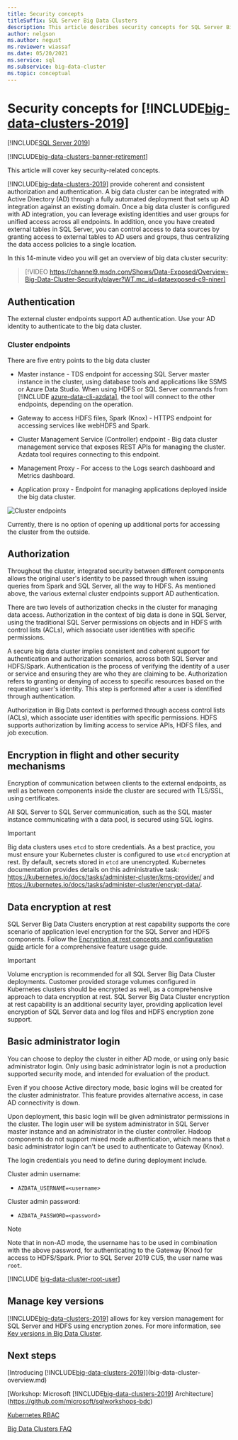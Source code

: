 ```yaml
---
title: Security concepts
titleSuffix: SQL Server Big Data Clusters
description: This article describes security concepts for SQL Server Big Data Clusters. This content includes describing the cluster endpoints and cluster authentication.
author: nelgson
ms.author: negust
ms.reviewer: wiassaf
ms.date: 05/20/2021
ms.service: sql
ms.subservice: big-data-cluster
ms.topic: conceptual
---
```


# Security concepts for [!INCLUDE[big-data-clusters-2019](../includes/ssbigdataclusters-ss-nover.md)]

[!INCLUDE[SQL Server 2019](../includes/applies-to-version/sqlserver2019.md)]

[!INCLUDE[big-data-clusters-banner-retirement](../includes/bdc-banner-retirement.md)]

This article will cover key security-related concepts. 

[!INCLUDE[big-data-clusters-2019](../includes/ssbigdataclusters-ss-nover.md)] provide coherent and consistent authorization and authentication. A big data cluster can be integrated with Active Directory (AD) through a fully automated deployment that sets up AD integration against an existing domain. Once a big data cluster is configured with AD integration, you can leverage existing identities and user groups for unified access across all endpoints. In addition, once you have created external tables in SQL Server, you can control access to data sources by granting access to external tables to AD users and groups, thus centralizing the data access policies to a single location.

In this 14-minute video you will get an overview of big data cluster security:

> [!VIDEO https://channel9.msdn.com/Shows/Data-Exposed/Overview-Big-Data-Cluster-Security/player?WT.mc_id=dataexposed-c9-niner]


## Authentication

The external cluster endpoints support AD authentication. Use your AD identity to authenticate to the big data cluster.

### Cluster endpoints

There are five entry points to the big data cluster

* Master instance - TDS endpoint for accessing SQL Server master instance in the cluster, using database tools and applications like SSMS or Azure Data Studio. When using HDFS or SQL Server commands from [!INCLUDE [azure-data-cli-azdata](../includes/azure-data-cli-azdata.md)], the tool will connect to the other endpoints, depending on the operation.

* Gateway to access HDFS files, Spark (Knox) - HTTPS endpoint for accessing services like webHDFS and Spark.

* Cluster Management Service (Controller) endpoint - Big data cluster  management service that exposes REST APIs for managing the cluster. Azdata tool requires connecting to this endpoint.

* Management Proxy - For access to the Logs search dashboard and Metrics dashboard.

* Application proxy - Endpoint for managing applications deployed inside the big data cluster.

![Cluster endpoints](media/concept-security/cluster_endpoints.png)

Currently, there is no option of opening up additional ports for accessing the cluster from the outside.

## Authorization

Throughout the cluster, integrated security between different components allows the original user's identity to be passed through when issuing queries from Spark and SQL Server, all the way to HDFS. As mentioned above, the various external cluster endpoints support AD authentication.

There are two levels of authorization checks in the cluster for managing data access. Authorization in the context of big data is done in SQL Server, using the traditional SQL Server permissions on objects and in HDFS with control lists (ACLs), which associate user identities with specific permissions.

A secure big data cluster implies consistent and coherent support for authentication and authorization scenarios, across both SQL Server and HDFS/Spark. Authentication is the process of verifying the identity of a user or service and ensuring they are who they are claiming to be. Authorization refers to granting or denying of access to specific resources based on the requesting user's identity. This step is performed after a user is identified through authentication.

Authorization in Big Data context is performed through access control lists (ACLs), which associate user identities with specific permissions. HDFS supports authorization by limiting access to service APIs, HDFS files, and job execution.

## Encryption in flight and other security mechanisms

Encryption of communication between clients to the external endpoints, as well as between components inside the cluster are secured with TLS/SSL, using certificates.

All SQL Server to SQL Server communication, such as the SQL master instance communicating with a data pool, is secured using SQL logins.

> [!IMPORTANT]
>  Big data clusters uses `etcd` to store credentials. As a best practice, you must ensure your Kubernetes cluster is configured to use `etcd` encryption at rest. By default, secrets stored in `etcd` are unencrypted. Kubernetes documentation provides details on this administrative task: https://kubernetes.io/docs/tasks/administer-cluster/kms-provider/ and 
https://kubernetes.io/docs/tasks/administer-cluster/encrypt-data/.

## Data encryption at rest

SQL Server Big Data Clusters encryption at rest capability supports the core scenario of application level encryption for the SQL Server and HDFS components. Follow the [Encryption at rest concepts and configuration guide](encryption-at-rest-concepts-and-configuration.md) article for a comprehensive feature usage guide.

> [!IMPORTANT]
> Volume encryption is recommended for all SQL Server Big Data Cluster deployments. Customer provided storage volumes configured in Kubernetes clusters should be encrypted as well, as a comprehensive approach to data encryption at rest. SQL Server Big Data Cluster encryption at rest capability is an additional security layer, providing application level encryption of SQL Server data and log files and HDFS encryption zone support.


## Basic administrator login

You can choose to deploy the cluster in either AD mode, or using only basic administrator login. Only using basic administrator login is not a production supported security mode, and intended for evaluation of the product.

Even if you choose Active directory mode, basic logins will be created for the cluster administrator. This feature provides alternative access, in case AD connectivity is down.

Upon deployment, this basic login will be given administrator permissions in the cluster. The login user will be system administrator in SQL Server master instance and an administrator in the cluster controller.
Hadoop components do not support mixed mode authentication, which means that a basic administrator login can't be used to authenticate to Gateway (Knox).

The login credentials you need to define during deployment include.

Cluster admin username:

 + `AZDATA_USERNAME=<username>`

Cluster admin password:  
 + `AZDATA_PASSWORD=<password>`

> [!NOTE]
> Note that in non-AD mode, the username has to be used in combination with the above password, for authenticating to the Gateway (Knox) for access to HDFS/Spark. Prior to SQL Server 2019 CU5, the user name was `root`.
> 
> [!INCLUDE [big-data-cluster-root-user](../includes/big-data-cluster-root-user.md)]

## Manage key versions

[!INCLUDE[big-data-clusters-2019](../includes/ssbigdataclusters-ver15.md)] allows for key version management for SQL Server and HDFS using encryption zones. For more information, see [Key versions in Big Data Cluster](big-data-cluster-key-versions.md).

## Next steps

[Introducing [!INCLUDE[big-data-clusters-2019](../includes/ssbigdataclusters-ver15.md)]](big-data-cluster-overview.md)

[Workshop: Microsoft [!INCLUDE[big-data-clusters-2019](../includes/ssbigdataclusters-ss-nover.md)] Architecture](https://github.com/microsoft/sqlworkshops-bdc)

[Kubernetes RBAC](kubernetes-rbac.md)  

[Big Data Clusters FAQ](big-data-cluster-faq.yml)  